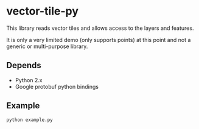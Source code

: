 vector-tile-py
==============

This library reads vector tiles and allows access to the layers and features.

It is only a very limited demo (only supports points) at this point and not a generic or multi-purpose library.

## Depends

 - Python 2.x
 - Google protobuf python bindings

## Example

```sh
python example.py
```
